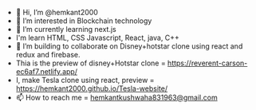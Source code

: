 - 👋 Hi, I’m @hemkant2000
- 👀 I’m interested in Blockchain technology
- 🌱 I’m currently learning next.js
- I'm learn HTML, CSS Javascript, React, java, C++
- 💞️ I’m building to collaborate on Disney+hotstar clone using react and redux and firebase.
- Thia is the preview of disney+Hotstar clone = https://reverent-carson-ec6af7.netlify.app/
- I, make Tesla clone using react, preview = https://hemkant2000.github.io/Tesla-website/
- 📫 How to reach me = hemkantkushwaha831963@gmail.com

<!---
hemkant2000/hemkant2000 is a ✨ special ✨ repository because its `README.md` (this file) appears on your GitHub profile.
You can click the Preview link to take a look at your changes.
--->
